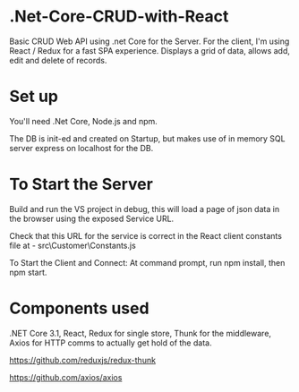 # .Net-Core-CRUD-with-React

Basic CRUD Web API using .net Core for the Server. For the client, I'm using React / Redux for a fast SPA experience.
Displays a grid of data, allows add, edit and delete of records.

# Set up
You'll need .Net Core, Node.js and npm.

The DB is init-ed and created on Startup, but makes use of in memory SQL server express on localhost for the DB.

# To Start the Server
Build and run the VS project in debug, this will load a page of json data in the browser using the exposed Service URL.

Check that this URL for the service is correct in the React client constants file at - src\Customer\Constants.js

To Start the Client and Connect:
At command prompt, run npm install, then npm start. 

# Components used
.NET Core 3.1, React, Redux for single store, Thunk for the middleware, Axios for HTTP comms to actually get hold of the data.

https://github.com/reduxjs/redux-thunk

https://github.com/axios/axios


